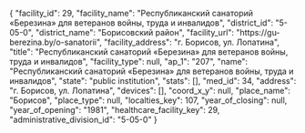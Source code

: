 {
    "facility_id": 29,
    "facility_name": "Республиканский санаторий «Березина» для ветеранов войны, труда и инвалидов",
    "district_id": "5-05-0",
    "district_name": "Борисовский район",
    "facility_url": "https:\/\/gu-berezina.by\/o-sanatorii",
    "facility_address": "г. Борисов, ул. Лопатина",
    "title": "Республиканский санаторий «Березина» для ветеранов войны, труда и инвалидов",
    "facility_type": null,
    "ap_1": "207",
    "name": "Республиканский санаторий «Березина» для ветеранов войны, труда и инвалидов",
    "state": "public institution",
    "stats": [],
    "med_id": 34,
    "address": "г. Борисов, ул. Лопатина",
    "devices": [],
    "coord_x_y": null,
    "place_name": "Борисов",
    "place_type": null,
    "localties_key": 107,
    "year_of_closing": null,
    "year_of_opening": "1981",
    "healthcare_facility_key": 29,
    "administrative_division_id": "5-05-0"
}